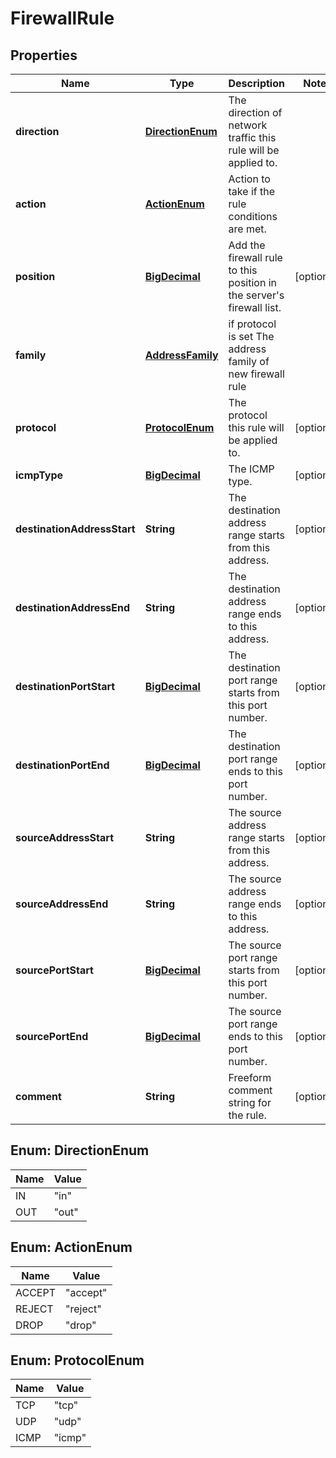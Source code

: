 
# FirewallRule

## Properties
Name | Type | Description | Notes
------------ | ------------- | ------------- | -------------
**direction** | [**DirectionEnum**](#DirectionEnum) | The direction of network traffic this rule will be applied to. | 
**action** | [**ActionEnum**](#ActionEnum) | Action to take if the rule conditions are met. | 
**position** | [**BigDecimal**](BigDecimal.md) | Add the firewall rule to this position in the server&#39;s firewall list. |  [optional]
**family** | [**AddressFamily**](AddressFamily.md) | if protocol is set The address family of new firewall rule | 
**protocol** | [**ProtocolEnum**](#ProtocolEnum) | The protocol this rule will be applied to. |  [optional]
**icmpType** | [**BigDecimal**](BigDecimal.md) | The ICMP type. |  [optional]
**destinationAddressStart** | **String** | The destination address range starts from this address. |  [optional]
**destinationAddressEnd** | **String** | The destination address range ends to this address. |  [optional]
**destinationPortStart** | [**BigDecimal**](BigDecimal.md) | The destination port range starts from this port number. |  [optional]
**destinationPortEnd** | [**BigDecimal**](BigDecimal.md) | The destination port range ends to this port number. |  [optional]
**sourceAddressStart** | **String** | The source address range starts from this address. |  [optional]
**sourceAddressEnd** | **String** | The source address range ends to this address. |  [optional]
**sourcePortStart** | [**BigDecimal**](BigDecimal.md) | The source port range starts from this port number. |  [optional]
**sourcePortEnd** | [**BigDecimal**](BigDecimal.md) | The source port range ends to this port number. |  [optional]
**comment** | **String** | Freeform comment string for the rule. |  [optional]


<a name="DirectionEnum"></a>
## Enum: DirectionEnum
Name | Value
---- | -----
IN | &quot;in&quot;
OUT | &quot;out&quot;


<a name="ActionEnum"></a>
## Enum: ActionEnum
Name | Value
---- | -----
ACCEPT | &quot;accept&quot;
REJECT | &quot;reject&quot;
DROP | &quot;drop&quot;


<a name="ProtocolEnum"></a>
## Enum: ProtocolEnum
Name | Value
---- | -----
TCP | &quot;tcp&quot;
UDP | &quot;udp&quot;
ICMP | &quot;icmp&quot;



